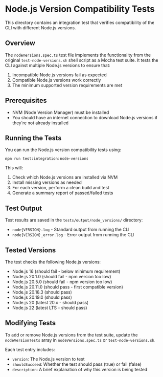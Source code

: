 # Node.js Version Compatibility Tests

This directory contains an integration test that verifies compatibility of the CLI with different Node.js versions.

## Overview

The `nodeVersions.spec.ts` test file implements the functionality from the original `test-node-versions.sh` shell script as a Mocha test suite. It tests the CLI against multiple Node.js versions to ensure that:

1. Incompatible Node.js versions fail as expected
2. Compatible Node.js versions work correctly
3. The minimum supported version requirements are met

## Prerequisites

- NVM (Node Version Manager) must be installed
- You should have an internet connection to download Node.js versions if they're not already installed

## Running the Tests

You can run the Node.js version compatibility tests using:

```
npm run test:integration:node-versions
```

This will:
1. Check which Node.js versions are installed via NVM
2. Install missing versions as needed
3. For each version, perform a clean build and test
4. Generate a summary report of passed/failed tests

## Test Output

Test results are saved in the `tests/output/node_versions/` directory:
- `node{VERSION}.log` - Standard output from running the CLI
- `node{VERSION}_error.log` - Error output from running the CLI

## Tested Versions

The test checks the following Node.js versions:
- Node.js 16 (should fail - below minimum requirement)
- Node.js 20.1.0 (should fail - npm version too low)
- Node.js 20.5.0 (should fail - npm version too low)
- Node.js 20.11.0 (should pass - first compatible version)
- Node.js 20.18.3 (should pass)
- Node.js 20.19.0 (should pass)
- Node.js 20 (latest 20.x - should pass)
- Node.js 22 (latest LTS - should pass)

## Modifying Tests

To add or remove Node.js versions from the test suite, update the `nodeVersionTests` array in `nodeVersions.spec.ts` or `test-node-versions.sh`.

Each test entry includes:
- `version`: The Node.js version to test
- `shouldSucceed`: Whether the test should pass (true) or fail (false)
- `description`: A brief explanation of why this version is being tested

